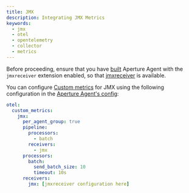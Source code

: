 ```yaml
---
title: JMX
description: Integrating JMX Metrics
keywords:
  - jmx
  - otel
  - opentelemetry
  - collector
  - metrics
---
```


Before proceeding, ensure that you have [built][build] Aperture Agent with the
`jmxreceiver` extension enabled, so that [jmxreceiver][receiver] is available.

You can configure [Custom metrics][custom-metrics] for JMX using the following
configuration in the [Aperture Agent's config][agent-config]:

```yaml
otel:
  custom_metrics:
    jmx:
      per_agent_group: true
      pipeline:
        processors:
          - batch
        receivers:
          - jmx
      processors:
        batch:
          send_batch_size: 10
          timeout: 10s
      receivers:
        jmx: [jmxreceiver configuration here]
```

[build]: /reference/aperturectl/build/agent/agent.md
[receiver]:
  https://github.com/open-telemetry/opentelemetry-collector-contrib/tree/main/receiver/jmxreceiver
[custom-metrics]: /reference/configuration/agent.md#custom-metrics-config
[agent-config]: /reference/configuration/agent.md#agent-o-t-e-l-config

